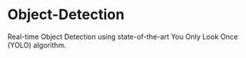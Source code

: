 # Object-Detection
Real-time Object Detection using state-of-the-art You Only Look Once (YOLO) algorithm.
